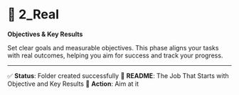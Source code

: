 # 🎯 2_Real

**Objectives & Key Results**

Set clear goals and measurable objectives. This phase aligns your tasks with real outcomes, helping you aim for success and track your progress.

---

✅ **Status**: Folder created successfully
📄 **README**: The Job That Starts with Objective and Key Results
🎯 **Action**: Aim at it

